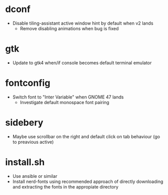 # dconf
* Disable tiling-assistant active window hint by default when v2 lands
  * Remove disabling animations when bug is fixed

# gtk
* Update to gtk4 when/if console becomes default terminal emulator

# fontconfig
* Switch font to "Inter Variable" when GNOME 47 lands
  * Investigate default monospace font pairing
 
# sidebery
* Maybe use scrollbar on the right and default click on tab behaviour (go to preavious active)

# install.sh
* Use ansible or similar
* Install nerd-fonts using recommended approach of directly downloading and extracting the fonts in the appropiate directory
